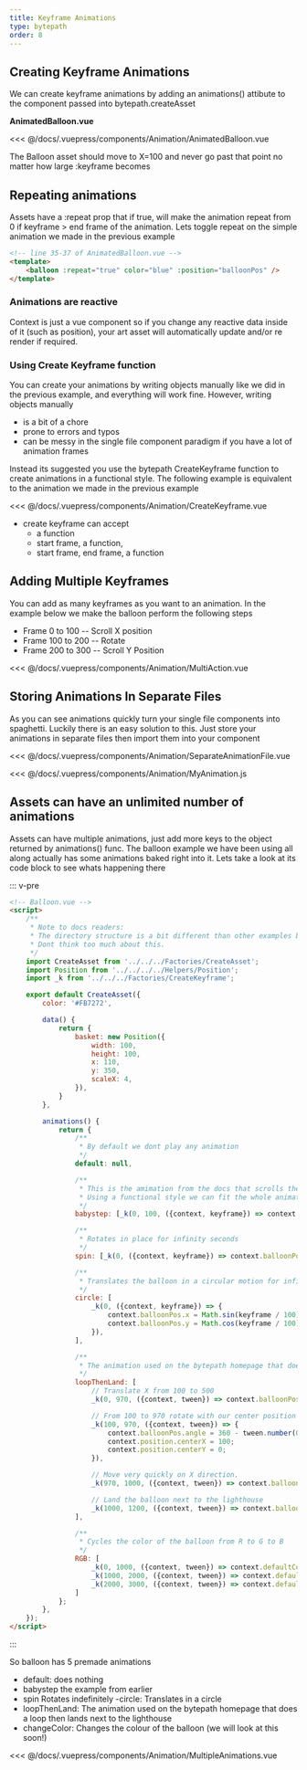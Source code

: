 ```yaml
---
title: Keyframe Animations
type: bytepath
order: 8
---
```

## Creating Keyframe Animations

We can create keyframe animations by adding an animations() attibute to the component passed into bytepath.createAsset

**AnimatedBalloon.vue**

<<< @/docs/.vuepress/components/Animation/AnimatedBalloon.vue

The Balloon asset should move to X=100 and never go past that point no matter how large :keyframe becomes

<ClientOnly>
<Demo :end="1000" v-slot="{ keyframe }">
<Animation-AnimatedBalloon :keyframe="keyframe" />
</Demo>    
</ClientOnly>

## Repeating animations

Assets have a :repeat prop that if true, will make the animation repeat from 0 if keyframe > end frame of the animation. 
Lets toggle repeat on the simple animation we made in the previous example 

```html
<!-- line 35-37 of AnimatedBalloon.vue -->
<template>
    <balloon :repeat="true" color="blue" :position="balloonPos" />
</template>
```

<ClientOnly>
<Demo :end="1000" v-slot="{ keyframe }">
<Animation-AnimatedBalloon color="blue" :repeat="true" :keyframe="keyframe" />
</Demo> 
</ClientOnly>

### Animations are reactive
Context is just a vue component so if you change any reactive data inside of it (such as position), your art asset will
automatically update and/or re render if required.

### Using Create Keyframe function
You can create your animations by writing objects manually like we did in the previous example, and everything will work fine.
However, writing objects manually 
 - is a bit of a chore 
 - prone to errors and typos 
 - can be messy in the single file component paradigm if you have a lot of animation frames
 
 Instead its suggested you use the bytepath CreateKeyframe function to create animations in a functional style. The following 
 example is equivalent to the animation we made in the previous example

<<< @/docs/.vuepress/components/Animation/CreateKeyframe.vue

<ClientOnly>
<Demo :end="1000" v-slot="{ keyframe }">
<Animation-CreateKeyframe :keyframe="keyframe" />
</Demo>    
</ClientOnly>

- create keyframe can accept 
    - a function
    - start frame, a function,
    - start frame, end frame, a function


## Adding Multiple Keyframes
You can add as many keyframes as you want to an animation. In the example below we make the balloon perform the following steps
 - Frame 0 to 100 -- Scroll X position
  - Frame 100 to 200 -- Rotate
 - Frame 200 to 300 -- Scroll Y Position

<<< @/docs/.vuepress/components/Animation/MultiAction.vue

<ClientOnly>
<Demo :end="1000" v-slot="{ keyframe }">
<Animation-MultiAction :keyframe="keyframe" />
</Demo>    
</ClientOnly>


## Storing Animations In Separate Files

As you can see animations quickly turn your single file components into spaghetti. Luckily there is an easy solution to this. Just store your animations in separate files then import them into your component

<<< @/docs/.vuepress/components/Animation/SeparateAnimationFile.vue

<<< @/docs/.vuepress/components/Animation/MyAnimation.js

<ClientOnly>
<Demo :end="1000" v-slot="{ keyframe }">
<Animation-SeparateAnimationFile :keyframe="keyframe" />
</Demo>
</ClientOnly>

## Assets can have an unlimited number of animations 

Assets can have multiple animations, just add more keys to the object returned by animations() func.
The balloon example we have been using all along actually has some animations baked right into it. Lets take a look
at its code block to see whats happening there

::: v-pre
```html
<!-- Balloon.vue -->
<script>
    /**
     * Note to docs readers:
     * The directory structure is a bit different than other examples because its in the bytepath core.
     * Dont think too much about this.
     */
    import CreateAsset from '../../../Factories/CreateAsset';
    import Position from '../../../../Helpers/Position';
    import _k from '../../../Factories/CreateKeyframe';

    export default CreateAsset({
        color: '#FB7272',

        data() {
            return {
                basket: new Position({
                    width: 100,
                    height: 100,
                    x: 110,
                    y: 350,
                    scaleX: 4,
                }),
            }
        },

        animations() {
            return {
                /**
                 * By default we dont play any animation
                 */
                default: null,

                /**
                 * This is the amimation from the docs that scrolls the balloon from X=0 to X=100.
                 * Using a functional style we can fit the whole animation on a single line.
                 */
                babystep: [_k(0, 100, ({context, keyframe}) => context.balloonPos.x = keyframe)],

                /**
                 * Rotates in place for infinity seconds
                 */
                spin: [_k(0, ({context, keyframe}) => context.balloonPos.angle = (keyframe / 10) % 360)],

                /**
                 * Translates the balloon in a circular motion for infinity seconds
                 */
                circle: [
                    _k(0, ({context, keyframe}) => {
                        context.balloonPos.x = Math.sin(keyframe / 100) * 300;
                        context.balloonPos.y = Math.cos(keyframe / 100) * 300;
                    }),
                ],

                /**
                 * The animation used on the bytepath homepage that does a loop then lands next to the lighthouse
                 */
                loopThenLand: [
                    // Translate X from 100 to 500
                    _k(0, 970, ({context, tween}) => context.balloonPos.x = tween.number(100, 500)),

                    // From 100 to 970 rotate with our center position set to 100, 0 so we do a big circle
                    _k(100, 970, ({context, tween}) => {
                        context.balloonPos.angle = 360 - tween.number(0, 360);
                        context.position.centerX = 100;
                        context.position.centerY = 0;
                    }),

                    // Move very quickly on X direction.
                    _k(970, 1000, ({context, tween}) => context.balloonPos.x = tween.number(500, 850)),

                    // Land the balloon next to the lighthouse
                    _k(1000, 1200, ({context, tween}) => context.balloonPos.y = tween.number(0, 620)),
                ],

                /**
                 * Cycles the color of the balloon from R to G to B
                 */
                RGB: [
                    _k(0, 1000, ({context, tween}) => context.defaultColor = tween.hex("#0000FF", "#FF0000")),
                    _k(1000, 2000, ({context, tween}) => context.defaultColor = tween.hex("#FF0000", "#00FF00")),
                    _k(2000, 3000, ({context, tween}) => context.defaultColor = tween.hex("#00FF00", "#0000FF")),
                ]
            };
        },
    });
</script>
```
:::



So balloon has 5 premade animations 
- default: does nothing
- babystep the example from earlier  
- spin Rotates indefinitely
-circle: Translates in a circle
- loopThenLand: The animation used on the bytepath homepage that does a loop then lands next to the lighthouse
- changeColor:  Changes the colour of the balloon (we will look at this soon!)


<<< @/docs/.vuepress/components/Animation/MultipleAnimations.vue

<ClientOnly>
<Demo :end="2500" v-slot="{ keyframe }">
<Animation-MultipleAnimations :keyframe="keyframe" />
</Demo>    
</ClientOnly>
